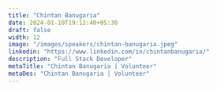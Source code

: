 ```yaml
---
title: "Chintan Banugaria"
date: 2024-01-10T19:12:40+05:30
draft: false
width: 12
image: "/images/speakers/chintan-banugaria.jpeg"
linkedin: "https://www.linkedin.com/in/chintanbanugaria/"
description: "Full Stack Developer"
metaTitle: "Chintan Banugaria | Volunteer"
metaDes: "Chintan Banugaria | Volunteer"
---
```

